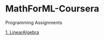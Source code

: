 # MathForML-Coursera
Programming Assignments

[1. LinearAlgebra](fzhang22/MathForML-Coursera/LinearAlgebra)

